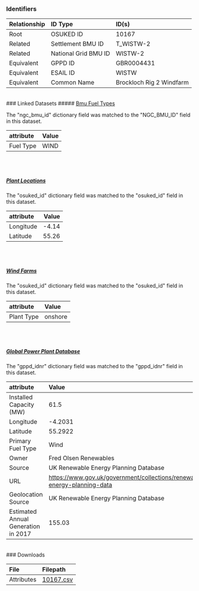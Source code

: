 ### Identifiers

| Relationship   | ID Type              | ID(s)                    |
|:---------------|:---------------------|:-------------------------|
| Root           | OSUKED ID            | 10167                    |
| Related        | Settlement BMU ID    | T_WISTW-2                |
| Related        | National Grid BMU ID | WISTW-2                  |
| Equivalent     | GPPD ID              | GBR0004431               |
| Equivalent     | ESAIL ID             | WISTW                    |
| Equivalent     | Common Name          | Brockloch Rig 2 Windfarm |

<br>
### Linked Datasets
##### <a href="https://osuked.github.io/Power-Station-Dictionary/datasets/bmu-fuel-types">Bmu Fuel Types</a>



The "ngc_bmu_id" dictionary field was matched to the "NGC_BMU_ID" field in this dataset.

| attribute   | Value   |
|:------------|:--------|
| Fuel Type   | WIND    |

<br><br>
##### <a href="https://osuked.github.io/Power-Station-Dictionary/datasets/plant-locations">Plant Locations</a>



The "osuked_id" dictionary field was matched to the "osuked_id" field in this dataset.

| attribute   |   Value |
|:------------|--------:|
| Longitude   |   -4.14 |
| Latitude    |   55.26 |

<br><br>
##### <a href="https://osuked.github.io/Power-Station-Dictionary/datasets/wind-farms">Wind Farms</a>



The "osuked_id" dictionary field was matched to the "osuked_id" field in this dataset.

| attribute   | Value   |
|:------------|:--------|
| Plant Type  | onshore |

<br><br>
##### <a href="https://osuked.github.io/Power-Station-Dictionary/datasets/global-power-plant-database">Global Power Plant Database</a>



The "gppd_idnr" dictionary field was matched to the "gppd_idnr" field in this dataset.

| attribute                           | Value                                                                    |
|:------------------------------------|:-------------------------------------------------------------------------|
| Installed Capacity (MW)             | 61.5                                                                     |
| Longitude                           | -4.2031                                                                  |
| Latitude                            | 55.2922                                                                  |
| Primary Fuel Type                   | Wind                                                                     |
| Owner                               | Fred Olsen Renewables                                                    |
| Source                              | UK Renewable Energy Planning Database                                    |
| URL                                 | https://www.gov.uk/government/collections/renewable-energy-planning-data |
| Geolocation Source                  | UK Renewable Energy Planning Database                                    |
| Estimated Annual Generation in 2017 | 155.03                                                                   |


<br>
### Downloads


| File       | Filepath                                                                              |
|:-----------|:--------------------------------------------------------------------------------------|
| Attributes | [10167.csv](https://osuked.github.io/Power-Station-Dictionary/object_attrs/10167.csv) |
